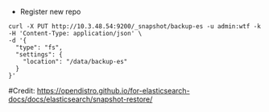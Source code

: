 - Register new repo
```
curl -X PUT http://10.3.48.54:9200/_snapshot/backup-es -u admin:wtf -k -H 'Content-Type: application/json' \
-d '{
  "type": "fs",
  "settings": {
    "location": "/data/backup-es"
  }
}'
```

#Credit: https://opendistro.github.io/for-elasticsearch-docs/docs/elasticsearch/snapshot-restore/
